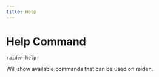```yaml
---
title: Help
---
```


# Help Command

```
raiden help
```

Will show available commands that can be used on raiden.

